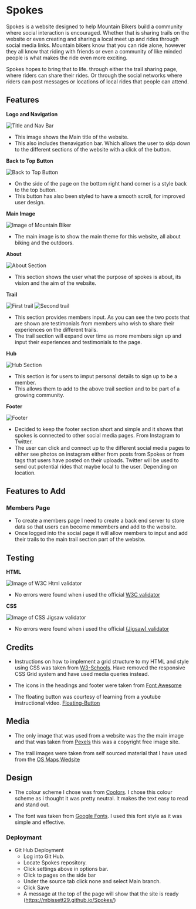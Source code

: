 # Spokes

Spokes is a website designed to help Mountain Bikers build a community where social interaction is encouraged. Whether that is sharing trails on the website or even creating and sharing a local meet up and rides through social media links. Mountain bikers know that you can ride alone, however they all know that riding with friends or even a community of like minded people is what makes the ride even more exciting. 

Spokes hopes to bring that to life. through either the trail sharing page, where riders can share their rides. Or through the social networks where riders can post messages or locations of local rides that people can attend.

## Features




__Logo and Navigation__

![Title and Nav Bar](/assets/images/title-nav.png)

* This image shows the Main title of the website.
* This also includes thenavigation bar. Which allows the user to skip down to the different sections of the website with a click of the button.



__Back to Top Button__

![Back to Top Button](assets/images/fltng-btn.png)

* On the side of the page on the bottom right hand corner is a style back to the top button.
* This button has also been styled to have a smooth scroll, for improved user design.

__Main Image__

![Image of Mountain Biker](assets/images/pexels-pixabay-161172.jpeg)

* The main image is to show the main theme for this website, all about biking and the outdoors.

__About__

![About Section](assets/images/about-section.png)

* This section shows the user what the purpose of spokes is about, its vision and the aim of the website.




__Trail__

![First trail](assets/images/trail-section1.png)
![Second trail](assets/images/trail-section2.png)

* This section provides members input. As you can see the two posts that are shown are testimonials from members who wish to share their experiences on the different trails.
* The trail section will expand over time as more members sign up and input their experiences and testimonials to the page.


__Hub__

![Hub Section](assets/images/hub-section.png)

* This section is for users to imput personal details to sign up to be a member.
* This allows them to add to the above trail section and to be part of a growing community.



__Footer__

![Footer](assets/images/footer.png)

* Decided to keep the footer section short and simple and it shows that spokes is connected to other social media pages. From Instagram to Twitter.
* The user can click and connect up to the different social media pages to either see photos on instagram either from posts from Spokes or from tags that users have posted on their uploads. Twitter will be used to send out potential rides that maybe local to the user. Depending on location.



## Features to Add


### Members Page

* To create a members page I need to create a back end server to store data so that users can become mmembers and add to the website.
* Once logged into the social page it will allow members to input and add their trails to the main trail section part of the website.


## Testing

__HTML__

![Image of W3C Html validator](assets/images/html-valid.png)

* No errors were found when i used the official [W3C validator](https://validator.w3.org/nu/?showsource=yes&doc=https%3A%2F%2Fmbissett29.github.io%2FSpokes%2F)


__CSS__

![Image of CSS Jigsaw validator](assets/images/css-valid.png)

* No errors were found when i used the official [(Jigsaw) validator](https://jigsaw.w3.org/css-validator)


## Credits

* Instructions on how to implement a grid structure to my HTML and style using CSS was taken from [W3-Schools](https://www.w3schools.com/css/css_grid.asp). Have removed the responsive CSS Grid system and have used media queries instead.

* The icons in the headings and footer were taken from [Font Awesome](https://fontawesome.com/)

* The floating button was courtesy of learning from a youtube instructional video. [Floating-Button](https://www.youtube.com/watch?v=u5hx_YtqylA)

## Media 

* The only image that was used from a website was the the main image and that was taken from [Pexels](https://www.pexels.com/photo/biker-holding-mountain-bike-on-top-of-mountain-with-green-grass-161172/) this was a copyright free image site.

* The trail images were taken from self sourced material that I have used from the [OS Maps Wedsite](https://osmaps.ordnancesurvey.co.uk/)

## Design

* The colour scheme I chose was from [Coolors](https://coolors.co/). I chose this colour scheme as i thought it was pretty neutral. It makes the text easy to read and stand out.

* The font was taken from [Google Fonts](https://fonts.google.com/). I used this font style as it was simple and effective.




### Deploymant

* Git Hub Deployment
    * Log into Git Hub.
    * Locate Spokes repository.
    * Click settings above in options bar.
    * Click to pages on the side bar
    * Under the source tab click none and select Main branch.
    * Click Save
    * A message at the top of the page will show that the site is ready (https://mbissett29.github.io/Spokes/) 
